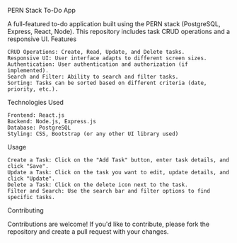 PERN Stack To-Do App

A full-featured to-do application built using the PERN stack (PostgreSQL, Express, React, Node). This repository includes task CRUD operations and a responsive UI.
Features

    CRUD Operations: Create, Read, Update, and Delete tasks.
    Responsive UI: User interface adapts to different screen sizes.
    Authentication: User authentication and authorization (if implemented).
    Search and Filter: Ability to search and filter tasks.
    Sorting: Tasks can be sorted based on different criteria (date, priority, etc.).

Technologies Used

    Frontend: React.js
    Backend: Node.js, Express.js
    Database: PostgreSQL
    Styling: CSS, Bootstrap (or any other UI library used)

Usage

    Create a Task: Click on the "Add Task" button, enter task details, and click "Save".
    Update a Task: Click on the task you want to edit, update details, and click "Update".
    Delete a Task: Click on the delete icon next to the task.
    Filter and Search: Use the search bar and filter options to find specific tasks.

Contributing

Contributions are welcome! If you'd like to contribute, please fork the repository and create a pull request with your changes.
